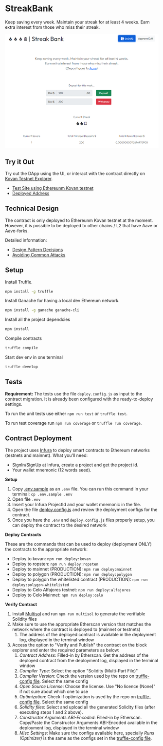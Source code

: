 # StreakBank

Keep saving every week. Maintain your streak for at least 4 weeks. Earn extra interest from those who miss their streak.

![Sample Screen](./docs/images/sample.png)

## Try it Out

Try out the DApp using the UI, or interact with the contract directly on [Kovan Testnet Explorer](https://kovan.etherscan.io/).

- [Test Site using Ethereunm Kovan testnet](https://thomasmktong.github.io/blockchain-developer-bootcamp-final-project/)
- [Deployed Address](./deployed_address.txt)

## Technical Design

The contract is only deployed to Ethereunm Kovan testnet at the moment. However, it is possible to be deployed to other chains / L2 that have Aave or Aave-forks.

Detailed information:
- [Design Pattern Decisions](./design_pattern_decisions.md)
- [Avoiding Common Attacks](./avoiding_common_attacks.md)

## Setup

Install Truffle.
```bash
npm install -g truffle
```

Install Ganache for having a local dev Ethereum network.
```bash
npm install -g ganache ganache-cli
```

Install all the project dependcies
```bash
npm install
```

Compile contracts
```bash
truffle compile
```

Start dev env in one terminal
```bash
truffle develop
```

## Tests

**Requirement:** The tests use the file `deploy.config.js` as input to the contract migration. It is already been configured with the ready-to-deploy settings.

To run the unit tests use either `npm run test` or `truffle test`.

To run test coverage run `npm run coverage` or `truffle run coverage`.

## Contract Deployment
The project uses [Infura](https://infura.io/) to deploy smart contracts to Ethereum networks (testnets and mainnet). What you'll need:
- SignIn/SignUp at Infura, create a project and get the project id.
- Your wallet mnemonic (12 words seed).

**Setup**
1. Copy [.env.sample](./.env.sample) as an `.env` file. You can run this command in your terminal: `cp .env.sample .env`
2. Open file `.env`
3. Insert your Infura ProjectId and your wallet mnemonic in the file.
4. Open the file [deploy.config.js](./deploy.config.js) and review the deployment configs for the contract.
5. Once you have the `.env` and `deploy.config.js` files properly setup, you can deploy the contract to the desired network

**Deploy Contracts**

These are the commands that can be used to deploy (deployment ONLY) the contracts to the appropriate network:
- Deploy to kovan: `npm run deploy:kovan`
- Deploy to ropsten: `npm run deploy:ropsten`
- Deploy to mainnet (PRODUCTION): `npm run deploy:mainnet`
- Deploy to polygon (PRODUCTION): `npm run deploy:polygon`
- Deploy to polygon the whitelisted contract (PRODUCTION): `npm run deploy:polygon-whitelisted`
- Deploy to Celo Alfajores testnet: `npm run deploy:alfajores`
- Deploy to Celo Mainnet: `npm run deploy:celo`

**Verify Contract**

1. Install [Multisol](https://github.com/paulrberg/multisol) and run `npm run multisol` to generate the verifiable Solidity files
2. Make sure to use the appropriate Etherscan version that matches the network where the contract is deployed to (mainnet or testnets)
    1. The address of the deployed contract is available in the deployment log, displayed in the terminal window
3. Access the option to "Verify and Publish" the contract on the block explorer and enter the required parameters as below:
    1. *Contract Address*: Filled-in by Etherscan. Get the address of the deployed contract from the deployment log, displayed in the terminal window
    2. *Compiler Type*: Select the option "Solidity (Multi-Part File)"
    3. *Compiler Version*: Check the version used by the repo on [truffle-config file](./truffle-config.js). Select the same config
    4. *Open Source License*: Choose the license. Use "No licence (None)" if not sure about which one to use
    5. *Optimization*: Check if optimization is used by the repo on [truffle-config file](./truffle-config.js). Select the same config
    6. *Solidity files*: Select and upload all the generated Solidity files (after executing steps 1 and 2 above).
    7. *Constructor Arguments ABI-Encoded*: Filled-in by Etherscan. Copy/Paste the Constructor Arguments ABI-Encoded available in the deployment log, displayed in the terminal window
    8. *Misc Settings*: Make sure the configs available here, specially _Runs (Optimizer)_ is the same as the configs set in the [truffle-config file](./truffle-config.js).